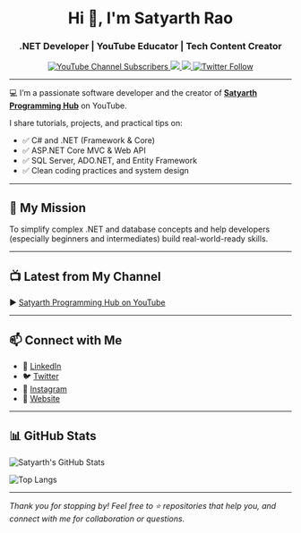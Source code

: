 <h1 align="center">Hi 👋, I'm Satyarth Rao</h1>
<h3 align="center">.NET Developer | YouTube Educator | Tech Content Creator</h3>

<p align="center">
  <a href="https://www.youtube.com/@SatyarthProgrammingHub" target="_blank">
    <img src="https://img.shields.io/youtube/channel/subscribers/UCHzHmndqwatrJmPEJ1BqTGQ?style=social" alt="YouTube Channel Subscribers"/>
  </a>
  <a href="https://satyarthprogramminghub.com" target="_blank">
    <img src="https://img.shields.io/badge/🌐%20Visit%20Website-satyarthprogramminghub.com-blue?style=flat&logo=google-chrome"/>
  </a>
  <a href="https://www.linkedin.com/in/satyarth-rao-5baba016a/" target="_blank">
    <img src="https://img.shields.io/badge/LinkedIn-SatyarthRao-blue?style=flat&logo=linkedin"/>
  </a>
  <a href="https://twitter.com/RaoSatyarth" target="_blank">
    <img src="https://img.shields.io/twitter/follow/RaoSatyarth?style=social" alt="Twitter Follow"/>
  </a>
</p>

---

💻 I’m a passionate software developer and the creator of **[Satyarth Programming Hub](https://www.youtube.com/@SatyarthProgrammingHub)** on YouTube.

I share tutorials, projects, and practical tips on:

- ✅ C# and .NET (Framework & Core)
- ✅ ASP.NET Core MVC & Web API
- ✅ SQL Server, ADO.NET, and Entity Framework
- ✅ Clean coding practices and system design

---

## 🎯 My Mission

To simplify complex .NET and database concepts and help developers (especially beginners and intermediates) build real-world-ready skills.

---

## 📺 Latest from My Channel

▶️ [Satyarth Programming Hub on YouTube](https://www.youtube.com/@SatyarthProgrammingHub)

---

## 📫 Connect with Me

- 🔗 [LinkedIn](https://www.linkedin.com/in/satyarth-rao-5baba016a/)
- 🐦 [Twitter](https://twitter.com/RaoSatyarth)
- 📸 [Instagram](https://www.instagram.com/satyarthrao/)
- 💼 [Website](https://satyarthprogramminghub.com)

---

## 📊 GitHub Stats

![Satyarth's GitHub Stats](https://github-readme-stats.vercel.app/api?username=SatyarthProgrammingHub&show_icons=true&theme=tokyonight)

![Top Langs](https://github-readme-stats.vercel.app/api/top-langs/?username=SatyarthProgrammingHub&layout=compact&theme=tokyonight)

---

*Thank you for stopping by! Feel free to ⭐️ repositories that help you, and connect with me for collaboration or questions.*
